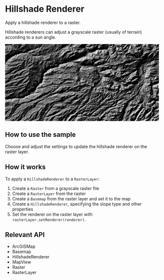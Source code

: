 <h1>Hillshade Renderer</h1>

<p>Apply a hillshade renderer to a raster.</p>

<p>Hillshade renderers can adjust a grayscale raster (usually of terrain) according to a sun angle.</p>

<p><img src="HillshadeRenderer.png"/></p>

<h2>How to use the sample</h2>

<p>Choose and adjust the settings to update the hillshade renderer on the raster layer.</p>

<h2>How it works</h2>

<p>To apply a <code>HillshadeRenderer</code> to a <code>RasterLayer</code>:</p>
<ol>
  <li>Create a <code>Raster</code> from a grayscale raster file</li>
  <li>Create a <code>RasterLayer</code> from the raster</li>
  <li>Create a <code>Basemap</code> from the raster layer and set it to the map</li>
  <li>Create a <code>HillshadeRenderer</code>, specifying the slope type and other properties</li>
  <li>Set the renderer on the raster layer with <code>rasterLayer.setRenderer(renderer)</code>.</li>
</ol>

<h2>Relevant API</h2>

<ul>
  <li>ArcGISMap</li>
  <li>Basemap</li>
  <li>HillshadeRenderer</li>
  <li>MapView</li>
  <li>Raster</li>
  <li>RasterLayer</li>
</ul>
